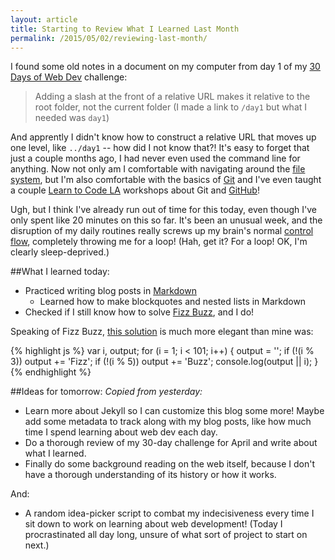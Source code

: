 ```yaml
---
layout: article
title: Starting to Review What I Learned Last Month
permalink: /2015/05/02/reviewing-last-month/
---
```


I found some old notes in a document on my computer from day 1 of my [30 Days of Web Dev](http://learningnerd.github.io/30DaysOfWebDev/) challenge:

> Adding a slash at the front of a relative URL makes it relative to the root folder, not the current folder (I made a link to `/day1` but what I needed was `day1`)

And apprently I didn't know how to construct a relative URL that moves up one level, like `../day1` -- how did I not know that?! It's easy to forget that just a couple months ago, I had never even used the command line for anything. Now not only am I comfortable with navigating around the [file system](http://en.wikipedia.org/wiki/File_system), but I'm also comfortable with the basics of [Git](http://git-scm.com/) and I've even taught a couple [Learn to Code LA](http://www.meetup.com/LearnToCodeLA/) workshops about Git and [GitHub](http://github.com)!

Ugh, but I think I've already run out of time for this today, even though I've only spent like 20 minutes on this so far. It's been an unusual week, and the disruption of my daily routines really screws up my brain's normal [control flow](http://en.wikipedia.org/wiki/Control_flow), completely throwing me for a loop! (Hah, get it? For a loop! OK, I'm clearly sleep-deprived.)

##What I learned today:
- Practiced writing blog posts in [Markdown](http://en.wikipedia.org/wiki/Markdown)
  - Learned how to make blockquotes and nested lists in Markdown
- Checked if I still know how to solve [Fizz Buzz](http://en.wikipedia.org/wiki/Fizz_buzz), and I do!

Speaking of Fizz Buzz, [this solution](http://rosettacode.org/wiki/FizzBuzz#JavaScript) is much more elegant than mine was:

{% highlight js %}
var i, output;
for (i = 1; i < 101; i++) {
  output = '';
  if (!(i % 3)) output += 'Fizz';
  if (!(i % 5)) output += 'Buzz';
  console.log(output || i);
}
{% endhighlight %}

##Ideas for tomorrow:
*Copied from yesterday:*

- Learn more about Jekyll so I can customize this blog some more! Maybe add some metadata to track along with my blog posts, like how much time I spend learning about web dev each day.
- Do a thorough review of my 30-day challenge for April and write about what I learned.
- Finally do some background reading on the web itself, because I don't have a thorough understanding of its history or how it works.

And:

- A random idea-picker script to combat my indecisiveness every time I sit down to work on learning about web development! (Today I procrastinated all day long, unsure of what sort of project to start on next.)